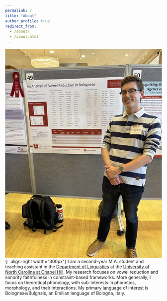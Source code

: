 ```yaml
---
permalink: /
title: "About"
author_profile: true
redirect_from: 
  - /about/
  - /about.html
---
```

![Brandon presenting a poster](/images/URS_Brandon.JPG){:  .align-right width="300px"}
I am a second-year M.A. student and teaching assistant in the [Department of Linguistics](https://linguistics.unc.edu/) at the [University of North Carolina at Chapel Hill](https://www.unc.edu/). My research focuses on vowel reduction and sonority faithfulness in constraint-based frameworks. More generally, I focus on theoretical phonology, with sub-interests in phonetics, morphology, and their interactions. My primary language of interest is Bolognese/Bulgnaiṡ, an Emilian language of Bologna, Italy.
